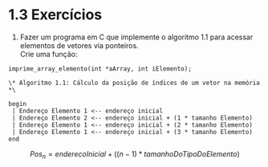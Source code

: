 # 1.3 Exercícios

1) Fazer um programa em C que implemente o algoritmo 1.1 para acessar elementos de vetores via ponteiros.<br>
Crie uma função:

```
imprime_array_elemento(int *aArray, int iElemento);
```

```
\* Algoritmo 1.1: Cálculo da posição de índices de um vetor na memória *\

begin
 | Endereço Elemento 1 <-- endereço inicial 
 | Endereço Elemento 2 <-- endereço inicial + (1 * tamanho Elemento)
 | Endereço Elemento 1 <-- endereço inicial + (2 * tamanho Elemento)
 | Endereço Elemento 1 <-- endereço inicial + (3 * tamanho Elemento)
end
```
$${Pos_n= enderecoInicial + ( (n - 1) * tamanhoDoTipoDoElemento) }$$
